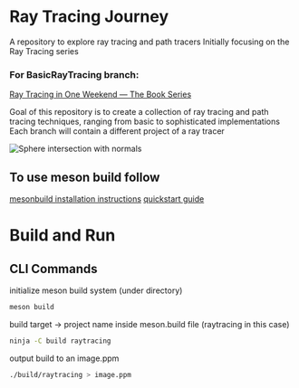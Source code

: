 # Ray Tracing Journey
A repository to explore ray tracing and path tracers
Initially focusing on the Ray Tracing series

### For BasicRayTracing branch:
[Ray Tracing in One Weekend — The Book Series](https://raytracing.github.io/books/RayTracingInOneWeekend.html)

Goal of this repository is to create a collection of ray tracing and path tracing techniques, ranging from basic to sophisticated implementations
Each branch will contain a different project of a ray tracer

![Sphere intersection with normals](image.ppm)



## To use meson build follow
[mesonbuild installation instructions](https://mesonbuild.com/SimpleStart.html)
[quickstart guide](https://mesonbuild.com/Quick-guide.html)

# Build and Run
## CLI Commands

initialize meson build system  (under directory)

```bash
meson build
```

build target -> project name inside meson.build file (raytracing in this case)

```bash
ninja -C build raytracing
```

output build to an image.ppm

```bash
./build/raytracing > image.ppm
```
